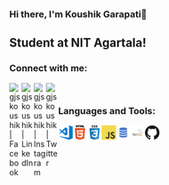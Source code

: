 ### Hi there, I'm Koushik Garapati👋

## Student at NIT Agartala!

### Connect with me:

[<img align="left" alt="gjskoushik | Facebook" width="22px" src="https://cdn.jsdelivr.net/npm/simple-icons@v3/icons/linkedin.svg" />][facebook]
[<img align="left" alt="gjskoushik | LinkedIn" width="22px" src="https://cdn.jsdelivr.net/npm/simple-icons@v3/icons/linkedin.svg" />][linkedin]
[<img align="left" alt="gjskoushik | Instagram" width="22px" src="https://cdn.jsdelivr.net/npm/simple-icons@v3/icons/instagram.svg" />][instagram]
[<img align="left" alt="gjskoushik | Twitter" width="22px" src="https://cdn.jsdelivr.net/npm/simple-icons@v3/icons/twitter.svg" />][twitter]

<br />

### Languages and Tools:

[<img align="left" alt="Visual Studio Code" width="26px" src="https://raw.githubusercontent.com/github/explore/80688e429a7d4ef2fca1e82350fe8e3517d3494d/topics/visual-studio-code/visual-studio-code.png" />][vscode]
[<img align="left" alt="HTML5" width="26px" src="https://raw.githubusercontent.com/github/explore/80688e429a7d4ef2fca1e82350fe8e3517d3494d/topics/html/html.png" />][html5]
[<img align="left" alt="CSS3" width="26px" src="https://raw.githubusercontent.com/github/explore/80688e429a7d4ef2fca1e82350fe8e3517d3494d/topics/css/css.png" />][css3]
[<img align="left" alt="JavaScript" width="26px" src="https://raw.githubusercontent.com/github/explore/80688e429a7d4ef2fca1e82350fe8e3517d3494d/topics/javascript/javascript.png" />][js]
[<img align="left" alt="SQL" width="26px" src="https://raw.githubusercontent.com/github/explore/80688e429a7d4ef2fca1e82350fe8e3517d3494d/topics/sql/sql.png" />][sql]
[<img align="left" alt="MySQL" width="26px" src="https://raw.githubusercontent.com/github/explore/80688e429a7d4ef2fca1e82350fe8e3517d3494d/topics/mysql/mysql.png" />][mysql]
[<img align="left" alt="GitHub" width="26px" src="https://raw.githubusercontent.com/github/explore/78df643247d429f6cc873026c0622819ad797942/topics/github/github.png" />][github]

<br />
<br />



</details>

[twitter]: https://twitter.com/Koushikchowdha2
[instagram]: https://www.instagram.com/gj._.k_o_u_s_h_i_k/
[facebook]: https://www.facebook.com/profile.php?id=100006850877712
[linkedin]: https://www.linkedin.com/in/garapati-jaya-surya-koushik-772073204/
[vscode]: https://code.visualstudio.com/
[html5]: https://www.w3schools.com/html/
[css3]: https://www.w3schools.com/css/
[js]: https://www.w3schools.com/js/
[sql]: https://www.w3schools.com/sql/
[mysql]: https://www.mysql.com/
[github]: https://github.com/


